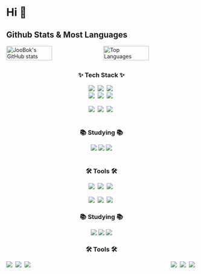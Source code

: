 # Hi 👋
## Github Stats & Most Languages
<div style="display: flex; justify-content: space-between;">
  <img src="https://github-readme-stats.vercel.app/api?username=JooBok&theme=dark&show_icons=true" alt="JooBok's GitHub stats" style="width: 49%;">
  <img src="https://github-readme-stats.vercel.app/api/top-langs/?username=JooBok&layout=donut" alt="Top Languages" style="width: 49%;">
</div>

## 
<h3 align="center">✨ Tech Stack ✨</h3>
<div align="center">
  <img src="https://img.shields.io/badge/python-3670A0?style=for-the-badge&logo=python&logoColor=ffdd54" />&nbsp
  <img src="https://img.shields.io/badge/pandas-150458.svg?style=for-the-badge&logo=pandas&logoColor=white" />&nbsp
  <img src="https://img.shields.io/badge/numpy-4d77cf.svg?style=for-the-badge&logo=numpy&logoColor=white" />&nbsp
</div>

<div align="center">
  <img src="https://img.shields.io/badge/tensorflow-20232a.svg?style=for-the-badge&logo=tensorflow&logoColor=red&color=ghostwhite" />&nbsp
  <img src="https://img.shields.io/badge/pytorch-20232a.svg?style=for-the-badge&logo=pytorch&logoColor=red&color=aliceblue" />&nbsp
  <img src="https://img.shields.io/badge/scikit_learn-20232a.svg?style=for-the-badge&logo=scikit-learn&logoColor=red&color=azure" />&nbsp
</div>

<br>
<div align="center">
  <img src="https://img.shields.io/badge/MySQL-20232a.svg?style=for-the-badge&logo=MYSQL&logoColor=61DAFB&color=f5f5dc" />&nbsp
  <img src="https://img.shields.io/badge/PostgreSQL-20232a.svg?style=for-the-badge&logo=PostgreSQL&logoColor=blue&color=f5f5dc" />&nbsp
  <img src="https://img.shields.io/badge/Redis-20232a.svg?style=for-the-badge&logo=Redis&logoColor=darkred&color=f5f5dc" />&nbsp
</div>
</br>

<h3 align="center">📚 Studying 📚</h3>
<div align="center">
  <img src="https://img.shields.io/badge/docker-20232a.svg?style=for-the-badge&logo=docker&logoColor=61DAFB&color=lightgray" />
  <img src="https://img.shields.io/badge/airflow-20232a.svg?style=for-the-badge&logo=apacheairflow&logoColor=006400&color=lightgray" />
  <img src="https://img.shields.io/badge/hadoop-20232a.svg?style=for-the-badge&logo=apachehadoop&logoColor=ffd700&color=lightgray" />
</div>

<br>

<h3 align="center">🛠 Tools 🛠</h3>
<div align="center">
  <img src="https://img.shields.io/badge/git-F05033.svg?style=for-the-badge&logo=git&logoColor=white" />&nbsp
  <img src="https://img.shields.io/badge/github-181717.svg?style=for-the-badge&logo=github&logoColor=white" />&nbsp
  <img src="https://img.shields.io/badge/Notion-F3F3F3.svg?style=for-the-badge&logo=notion&logoColor=black" />&nbsp
</div>

<br>

<div align="center">
  <img src="https://img.shields.io/badge/VSCode-2C2C32.svg?style=for-the-badge&logo=visual-studio-code&logoColor=22ABF3" />&nbsp
  <img src="https://img.shields.io/badge/jupyter-2C2C32.svg?style=for-the-badge&logo=jupyter&logoColor=F37726" />&nbsp
  <img src="https://img.shields.io/badge/Colab-2C2C32.svg?style=for-the-badge&logo=googlecolab&logoColor=F9AB00" />&nbsp
</div>
<h3 align="center">📚 Studying 📚</h3>
<div style="display: flex; justify-content: space-between;">
  <div align="left" style="width: 33%;"></div>
  <div align="center" style="width: 33%;">
    <img src="https://img.shields.io/badge/docker-20232a.svg?style=for-the-badge&logo=docker&logoColor=61DAFB&color=lightgray" />
    <img src="https://img.shields.io/badge/airflow-20232a.svg?style=for-the-badge&logo=apacheairflow&logoColor=006400&color=lightgray" />
    <img src="https://img.shields.io/badge/hadoop-20232a.svg?style=for-the-badge&logo=apachehadoop&logoColor=ffd700&color=lightgray" />
  </div>
  <div align="right" style="width: 33%;"></div>
</div>

<h3 align="center">🛠 Tools 🛠</h3>
<div style="display: flex; justify-content: space-between;">
  <div align="left" style="width: 33%;">
    <img src="https://img.shields.io/badge/git-F05033.svg?style=for-the-badge&logo=git&logoColor=white" />&nbsp
    <img src="https://img.shields.io/badge/github-181717.svg?style=for-the-badge&logo=github&logoColor=white" />&nbsp
    <img src="https://img.shields.io/badge/Notion-F3F3F3.svg?style=for-the-badge&logo=notion&logoColor=black" />&nbsp
  </div>
  <div align="center" style="width: 33%;"></div>
  <div align="right" style="width: 33%;">
    <img src="https://img.shields.io/badge/VSCode-2C2C32.svg?style=for-the-badge&logo=visual-studio-code&logoColor=22ABF3" />&nbsp
    <img src="https://img.shields.io/badge/jupyter-2C2C32.svg?style=for-the-badge&logo=jupyter&logoColor=F37726" />&nbsp
    <img src="https://img.shields.io/badge/Colab-2C2C32.svg?style=for-the-badge&logo=googlecolab&logoColor=F9AB00" />&nbsp
  </div>
</div>

